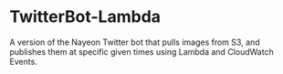 # TwitterBot-Lambda
A version of the Nayeon Twitter bot that pulls images from S3, and publishes them at specific given times using Lambda and CloudWatch Events.
